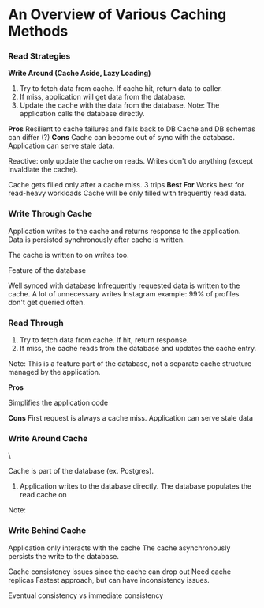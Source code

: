 


# An Overview of Various Caching Methods

### Read Strategies

**Write Around (Cache Aside, Lazy Loading)**
1. Try to fetch data from cache. If cache hit, return data to caller.
2. If miss, application will get data from the database.
3. Update the cache with the data from the database.
Note: The application calls the database directly.



**Pros**
Resilient to cache failures and falls back to DB
Cache and DB schemas can differ (?)
**Cons**
Cache can become out of sync with the database.
Application can serve stale data.

Reactive: only update the cache on reads. Writes don't do anything (except invaldiate the cache).

Cache gets filled only after a cache miss. 3 trips
**Best For**
Works best for read-heavy workloads
Cache will be only filled with frequently read data.

### Write Through Cache


Application writes to the cache and returns response to the application.
Data is persisted synchronously after cache is written.

The cache is written to on writes too.

Feature of the database

Well synced with database
Infrequently requested data is written to the cache. A lot of unnecessary writes
Instagram example: 
99% of profiles don't get queried often.

### Read Through
1. Try to fetch data from cache. If hit, return response.
2. If miss, the cache reads from the database and updates the cache entry.

Note: This is a feature part of the database, not a separate cache structure managed by the application.

**Pros**

Simplifies the application code

**Cons**
First request is always a cache miss.
Application can serve stale data


### Write Around Cache
\

Cache is part of the database (ex. Postgres).

1. Application writes to the database directly. The database populates the read cache on


Note: 

### Write Behind Cache
Application only interacts with the cache
The cache asynchronously persists the write to the database.

Cache consistency issues since the cache can drop out
Need cache replicas
Fastest approach, but can have inconsistency issues.

Eventual consistency vs immediate consistency
